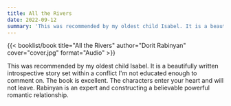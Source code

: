 ```yaml
---
title: All the Rivers
date: 2022-09-12
summary: 'This was recommended by my oldest child Isabel. It is a beautifully written introspective story…'
---
```


{{< booklist/book
title="All the Rivers"
author="Dorit Rabinyan"
cover="cover.jpg"
format="Audio" >}}

This was recommended by my oldest child Isabel. It is a beautifully written introspective story set within a conflict I'm not educated enough to comment on. The book is excellent. The characters enter your heart and will not leave. Rabinyan is an expert and constructing a believable powerful romantic relationship.